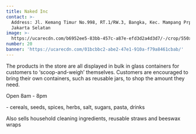 ```yaml
---
title: Naked Inc
contact: >-
  Address: Jl. Kemang Timur No.998, RT.1/RW.3, Bangka, Kec. Mampang Prpt.,
  Jakarta Selatan
image: >-
  https://ucarecdn.com/b6952ee5-83bb-457c-a87e-efd3d2a4d3d7/-/crop/550x564/269,240/-/preview/
number: 20
banner: 'https://ucarecdn.com/01bcbbc2-abe2-47e1-910a-f79a8461cbab/'
---
```

The products in the store are all displayed in bulk in glass containers for customers to ‘scoop-and-weigh’ themselves. Customers are encouraged to bring their own containers, such as reusable jars, to shop the amount they need. 

Open 8am - 8pm

\- cereals, seeds, spices, herbs, salt, sugars, pasta, drinks

Also sells household cleaning ingredients, reusable straws and beeswax wraps
